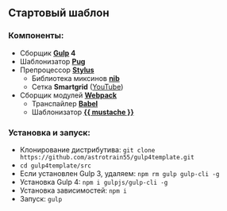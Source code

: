 ## Стартовый шаблон

### Компоненты:
* Сборщик **[Gulp](https://gulpjs.com/) 4**
* Шаблонизатор **[Pug](https://pugjs.org/)**
* Препроцессор **[Stylus](http://stylus-lang.com/)**
  * Библиотека миксинов **[nib](http://stylus.github.io/nib/)**
  * Сетка **Smartgrid** ([YouTube](https://www.youtube.com/watch?v=KFVoIzaGPYg&list=PLyeqauxei6je28tJvioIsE0bYnARh0UVz))
* Сборщик модулей **[Webpack](https://webpack.js.org/)**
  * Транспайлер **[Babel](https://babeljs.io/)**
  * Шаблонизатор **[{{ mustache }}](http://mustache.github.io/)**

### Установка и запуск:
* Клонирование дистрибутива:
```git clone https://github.com/astrotrain55/gulp4template.git```
* ```cd gulp4template/src```
* Если установлен Gulp 3, удаляем:
```npm rm gulp gulp-cli -g```
* Установка Gulp 4:
```npm i gulpjs/gulp-cli -g```
* Установка зависимостей:
```npm i```
* Запуск:
```gulp```
